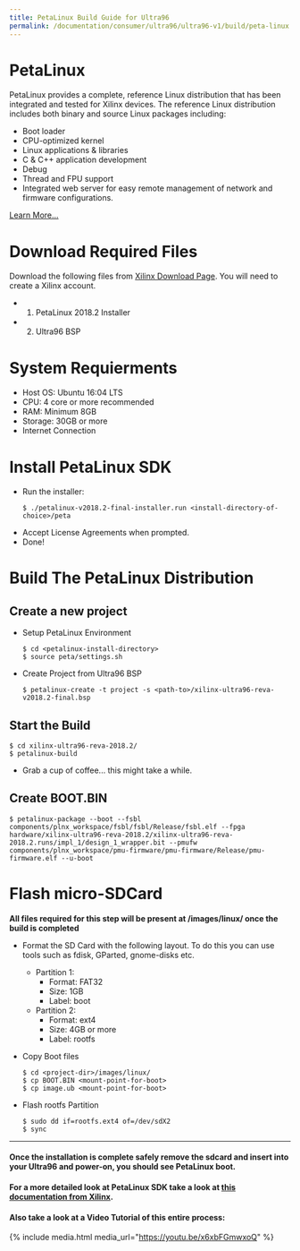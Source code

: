 ```yaml
---
title: PetaLinux Build Guide for Ultra96
permalink: /documentation/consumer/ultra96/ultra96-v1/build/peta-linux.md.html
---
```


# PetaLinux

PetaLinux provides a complete, reference Linux distribution that has been integrated and tested for Xilinx devices. The reference Linux distribution includes both binary and source Linux packages including:

- Boot loader
- CPU-optimized kernel
- Linux applications & libraries
- C & C++ application development
- Debug
- Thread and FPU support
- Integrated web server for easy remote management of network and firmware configurations.

[Learn More...](https://www.xilinx.com/products/design-tools/embedded-software/petalinux-sdk.html)

# Download Required Files

Download the following files from [Xilinx Download Page](https://www.xilinx.com/support/download/index.html/content/xilinx/en/downloadNav/embedded-design-tools.html). You will need to create a Xilinx account.

- 1) PetaLinux 2018.2 Installer
- 2) Ultra96 BSP

# System Requierments

- Host OS: Ubuntu 16:04 LTS
- CPU: 4 core or more recommended
- RAM: Minimum 8GB
- Storage: 30GB or more
- Internet Connection

# Install PetaLinux SDK

- Run the installer:
  ```
  $ ./petalinux-v2018.2-final-installer.run <install-directory-of-choice>/peta
  ```
- Accept License Agreements when prompted.
- Done!

# Build The PetaLinux Distribution

## Create a new project
- Setup PetaLinux Environment
  ```
  $ cd <petalinux-install-directory>
  $ source peta/settings.sh
  ```
- Create Project from Ultra96 BSP
  ```
  $ petalinux-create -t project -s <path-to>/xilinx-ultra96-reva-v2018.2-final.bsp
  ```

## Start the Build
```
$ cd xilinx-ultra96-reva-2018.2/
$ petalinux-build
```
- Grab a cup of coffee... this might take a while.

## Create BOOT.BIN

```
$ petalinux-package --boot --fsbl components/plnx_workspace/fsbl/fsbl/Release/fsbl.elf --fpga hardware/xilinx-ultra96-reva-2018.2/xilinx-ultra96-reva-2018.2.runs/impl_1/design_1_wrapper.bit --pmufw components/plnx_workspace/pmu-firmware/pmu-firmware/Release/pmu-firmware.elf --u-boot
```

# Flash micro-SDCard

**All files required for this step will be present at <project-dir>/images/linux/ once the build is completed**

- Format the SD Card with the following layout. To do this you can use tools such as fdisk, GParted, gnome-disks etc.
  - Partition 1:
    - Format: FAT32
    - Size: 1GB
    - Label: boot
  - Partition 2:
    - Format: ext4
    - Size: 4GB or more
    - Label: rootfs

- Copy Boot files
  ```
  $ cd <project-dir>/images/linux/
  $ cp BOOT.BIN <mount-point-for-boot>
  $ cp image.ub <mount-point-for-boot>
  ```
- Flash rootfs Partition
  ```
  $ sudo dd if=rootfs.ext4 of=/dev/sdX2
  $ sync
  ```

***

#### Once the installation is complete safely remove the sdcard and insert into your Ultra96 and power-on, you should see PetaLinux boot.

#### For a more detailed look at PetaLinux SDK take a look at [this documentation from Xilinx](https://www.xilinx.com/support/documentation/sw_manuals/xilinx2018_2/ug1144-petalinux-tools-reference-guide.pdf).

#### Also take a look at a Video Tutorial of this entire process:

{% include media.html media_url="https://youtu.be/x6xbFGmwxoQ" %}
